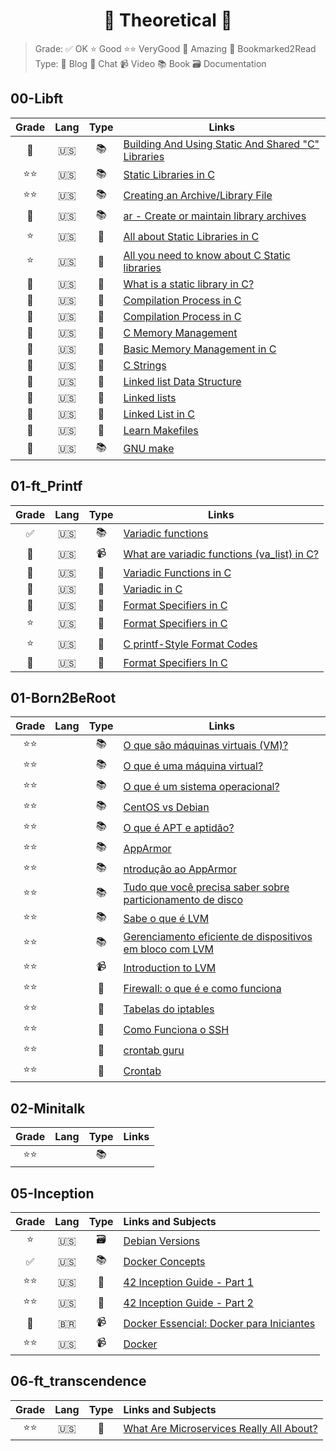 <h1 align="center">📖 Theoretical 📖</h1>

> Grade: ✅ OK ⭐ Good ⭐⭐ VeryGood 🤩 Amazing 🔖 Bookmarked2Read  
> Type: 📄 Blog 💭 Chat 📹 Video 📚 Book 🗃️ Documentation

## 00-Libft

| Grade |Lang | Type| Links |
|:---------:|:---:|:---:|--------------------|
|🤩| 🇺🇸 | 📚 |[Building And Using Static And Shared "C" Libraries](https://docencia.ac.upc.edu/FIB/USO/Bibliografia/unix-c-libraries.html)|  
|⭐⭐| 🇺🇸 | 📚 |[Static Libraries in C](https://www.linkedin.com/pulse/static-libraries-c-ignacio-chitnisky/)|  
|⭐⭐| 🇺🇸 | 📚 |[Creating an Archive/Library File](https://msoe.us/taylor/tutorial/ce2810/library.htm)|  
|🤩| 🇺🇸 | 📚 |[ar - Create or maintain library archives](https://www.ibm.com/docs/en/zos/2.4.0?topic=descriptions-ar-create-maintain-library-archives)|  
|⭐| 🇺🇸 | 📄 |[All about Static Libraries in C](https://medium.com/@meghamohan/all-about-static-libraries-in-c-cea57990c495)|  
|⭐| 🇺🇸 | 📄 |[All you need to know about C Static libraries](https://dev.to/iamkhalil42/all-you-need-to-know-about-c-static-libraries-1o0b)|  
|🤩| 🇺🇸 | 📄 |[What is a static library in C?](https://medium.com/@Miguel_Grillo/what-is-a-static-library-in-c-1a7502ca8f7d)|  
|🤩| 🇺🇸 | 📄 |[Compilation Process in C](https://www.scaler.com/topics/c/compilation-process-in-c/)|  
|🤩| 🇺🇸 | 📄 |[Compilation Process in C](https://www.tutorialspoint.com/cprogramming/c_compilation_process.htm)|  
|🤩| 🇺🇸 | 📄 |[C Memory Management](https://www.w3schools.com/c/c_memory_management.php)|  
|🤩| 🇺🇸 | 📄 |[Basic Memory Management in C](https://systems-encyclopedia.cs.illinois.edu/articles/c-memory-management/)|  
|🤩| 🇺🇸 | 📄 |[C Strings](https://www.w3schools.com/c/c_strings.php)|  
|🤩| 🇺🇸 | 📄 |[Linked list Data Structure](https://www.programiz.com/dsa/linked-list)|  
|🤩| 🇺🇸 | 📄 |[Linked lists](https://www.learn-c.org/en/Linked_lists)|  
|🤩| 🇺🇸 | 📄 |[Linked List in C](https://www.geeksforgeeks.org/linked-list-in-c/)|  
|🤩| 🇺🇸 | 📄 |[Learn Makefiles](https://makefiletutorial.com/)|  
|🤩| 🇺🇸 | 📚 |[GNU make](https://www.gnu.org/software/make/manual/make.html)|  


## 01-ft_Printf

| Grade |Lang | Type| Links |
|:---------:|:---:|:---:|--------------------|
|✅| 🇺🇸 | 📚 |[Variadic functions](https://en.cppreference.com/w/c/variadic)|  
|🤩| 🇺🇸 | 📹 |[What are variadic functions (va_list) in C?](https://www.youtube.com/watch?v=oDC208zvsdg)|  
|🤩| 🇺🇸 | 📄 |[Variadic Functions in C](https://www.tutorialspoint.com/cprogramming/c_variadic_functions.htm)|  
|🤩| 🇺🇸 | 📄 |[Variadic in C](https://dev.to/pauljlucas/variadic-functions-in-c-53ml)|  
|🤩| 🇺🇸 | 📄 |[Format Specifiers in C](https://www.geeksforgeeks.org/format-specifiers-in-c/)|  
|⭐| 🇺🇸 | 📄 |[Format Specifiers in C](https://www.tutorialspoint.com/cprogramming/c_format_specifiers.htm)| 
|⭐| 🇺🇸 | 📄 |[C printf-Style Format Codes](https://www.nv5geospatialsoftware.com/docs/Format_Codes_CPrintf.html)|  
|🤩| 🇺🇸 | 📄 |[Format Specifiers In C](https://unstop.com/blog/format-specifiers-in-c)|


## 01-Born2BeRoot

| Grade |Lang | Type| Links |
|:---------:|:---:|:---:|--------------------|
| ⭐⭐ |  | 📚 |[O que são máquinas virtuais (VM)?](https://azure.microsoft.com/pt-pt/resources/cloud-computing-dictionary/what-is-a-virtual-machine)|  
| ⭐⭐ |  | 📚 |[O que é uma máquina virtual?](https://www.redhat.com/pt-br/topics/virtualization/what-is-a-virtual-machine)|  
| ⭐⭐ |  | 📚 |[O que é um sistema operacional?](https://edu.gcfglobal.org/pt/informatica-basica/o-que-e-um-sistema-operacional/1/)|  
| ⭐⭐ |  | 📚 |[CentOS vs Debian](https://www.educba.com/centos-vs-debian/)| 
| ⭐⭐ |  | 📚 |[O que é APT e aptidão?](https://pt.linux-console.net/?p=1375#gsc.tab=0)| 
| ⭐⭐ |  | 📚 |[AppArmor](https://apparmor.net/)| 
| ⭐⭐ |  | 📚 |[ntrodução ao AppArmor](https://debian-handbook.info/browse/pt-BR/stable/sect.apparmor.html)| 
| ⭐⭐ |  | 📚 |[Tudo que você precisa saber sobre particionamento de disco](https://www.codigofonte.com.br/artigos/tudo-que-voce-precisa-saber-sobre-particionamento-de-disco)| 
| ⭐⭐ |  | 📚 |[Sabe o que é LVM](https://pplware.sapo.pt/microsoft/windows/sabe-o-que-e-lvm-logic-volume-manager/)| 
| ⭐⭐ |  | 📚 |[Gerenciamento eficiente de dispositivos em bloco com LVM](https://blog.4linux.com.br/introducao-ao-lvm/)| 
| ⭐⭐ |  | 📹 |[Introduction to LVM](https://www.youtube.com/watch?v=dMHFArkANP8)| 
| ⭐⭐ |  | 📄 |[Firewall: o que é e como funciona](https://www.claranet.com/br/blog/firewall-o-que-e-e-como-funciona)| 
| ⭐⭐ |  | 📄 |[Tabelas do iptables](https://e-tinet.com/linux/tabelas-do-iptables-firewall-linux/)| 
| ⭐⭐ |  | 📄 |[Como Funciona o SSH](https://www.hostinger.com.br/tutoriais/como-funciona-o-ssh)| 
| ⭐⭐ |  | 📄 |[crontab guru](https://crontab.guru/)| 
| ⭐⭐ |  | 📄 |[Crontab](https://pt.wikipedia.org/wiki/Crontab)| 



## 02-Minitalk

| Grade |Lang | Type| Links |
|:---------:|:---:|:---:|--------------------|
| ⭐⭐ |  | 📚 |[]()  



## 05-Inception

| Grade | Lang | Type | Links and Subjects |
|:----:|:----:|:----:|:------------------|
| ⭐  |  🇺🇸 | 🗃️  | [Debian Versions](https://www.debian.org/releases/) |  
|  ✅ |  🇺🇸 |  📚 | [Docker Concepts](https://container.training/intro-selfpaced.yml.html#1) |  
| ⭐⭐ |  🇺🇸 |  📄 | [42 Inception Guide - Part 1](https://medium.com/@ssterdev/inception-guide-42-project-part-i-7e3af15eb671) |  
| ⭐⭐ |  🇺🇸 |  📄 | [42 Inception Guide - Part 2](https://medium.com/@ssterdev/inception-42-project-part-ii-19a06962cf3b) |  
| 🤩 |  🇧🇷 |  📹 | [Docker Essencial: Docker para Iniciantes](https://www.youtube.com/playlist?list=PLViOsriojeLrdw5VByn96gphHFxqH3O_N) |  
| ⭐⭐ |  🇺🇸 |  📹 | [Docker](https://www.youtube.com/playlist?list=PLhW3qG5bs-L99pQsZ74f-LC-tOEsBp2rK) |  


## 06-ft_transcendence

| Grade | Lang | Type | Links and Subjects |
|:-:|:-:|:-:|:-|
| ⭐⭐ | 🇺🇸 | 🔖 | [What Are Microservices Really All About?](https://www.youtube.com/watch?v=lTAcCNbJ7KE) |  
